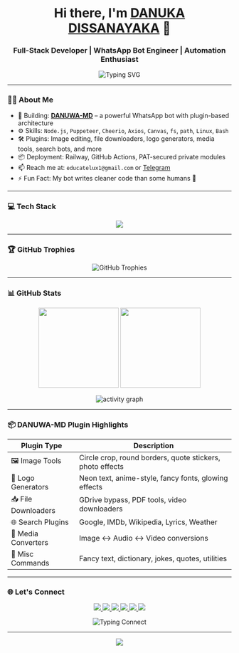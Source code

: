 <!-- HEADER -->
<h1 align="center">Hi there, I'm <a href="https://github.com/DANUWA-MD" target="_blank">DANUKA DISSANAYAKA</a> 👋</h1>
<h3 align="center">Full-Stack Developer | WhatsApp Bot Engineer | Automation Enthusiast</h3>

<p align="center">
  <img src="https://readme-typing-svg.herokuapp.com?font=Fira+Code&weight=600&size=22&pause=1000&color=00F7FF&center=true&vCenter=true&width=435&lines=Creator+of+DANUWA-MD+%E2%9A%94;I+automate+the+web+%F0%9F%9A%80;Open+Source+%E2%9D%A4%EF%B8%8F;Let's+build+together!" alt="Typing SVG" />
</p>

---

### 👨‍💻 About Me

- 🔭 Building: **[DANUWA-MD](https://github.com/DANUWA-MD/DANUWA-MD)** – a powerful WhatsApp bot with plugin-based architecture  
- ⚙️ Skills: `Node.js`, `Puppeteer`, `Cheerio`, `Axios`, `Canvas`, `fs`, `path`, `Linux`, `Bash`  
- 🛠 Plugins: Image editing, file downloaders, logo generators, media tools, search bots, and more  
- 📦 Deployment: Railway, GitHub Actions, PAT-secured private modules  
- 📫 Reach me at: `educatelux1@gmail.com` or [Telegram](https://t.me/danuwa_support)  
- ⚡ Fun Fact: My bot writes cleaner code than some humans 🧠  

---

### 💻 Tech Stack

<p align="center">
  <img src="https://skillicons.dev/icons?i=nodejs,javascript,puppeteer,html,css,linux,git,github,vscode,bash" />
</p>

---

### 🏆 GitHub Trophies

<p align="center">
  <img src="https://github-profile-trophy.vercel.app/?username=DANUWA-MD&theme=radical&no-frame=true&column=6" alt="GitHub Trophies" />
</p>

---

### 📊 GitHub Stats

<p align="center">
  <img src="https://github-readme-stats.vercel.app/api?username=DANUWA-MD&theme=radical&show_icons=true&count_private=true" height="180"/>
  <img src="https://github-readme-streak-stats.herokuapp.com/?user=DANUWA-MD&theme=radical" height="180"/>
</p>

<p align="center">
  <img src="https://github-readme-activity-graph.cyclic.app/graph?username=DANUWA-MD&theme=rogue" alt="activity graph" />
</p>

---

### 📦 DANUWA-MD Plugin Highlights

| Plugin Type | Description |
|-------------|-------------|
| 🖼️ Image Tools | Circle crop, round borders, quote stickers, photo effects |
| 🎨 Logo Generators | Neon text, anime-style, fancy fonts, glowing effects |
| 📥 File Downloaders | GDrive bypass, PDF tools, video downloaders |
| 🌐 Search Plugins | Google, IMDb, Wikipedia, Lyrics, Weather |
| 🔁 Media Converters | Image ↔️ Audio ↔️ Video conversions |
| 📜 Misc Commands | Fancy text, dictionary, jokes, quotes, utilities |

---

### 🌐 Let's Connect

<p align="center">
  <a href="https://wa.me/94776121326" target="_blank">
    <img src="https://img.shields.io/badge/WhatsApp_Message-25D366?style=for-the-badge&logo=whatsapp&logoColor=white&labelColor=101010" />
  </a>
  <a href="https://web.facebook.com/danuka.disanayaka.3701/" target="_blank">
    <img src="https://img.shields.io/badge/Facebook_Profile-1877F2?style=for-the-badge&logo=facebook&logoColor=white&labelColor=101010" />
  </a>
  <a href="https://www.quizontal.com" target="_blank">
    <img src="https://img.shields.io/badge/Visit_Website-000000?style=for-the-badge&logo=About.me&logoColor=white&labelColor=101010" />
  </a>
  <a href="https://github.com/DANUWA-MD" target="_blank">
    <img src="https://img.shields.io/badge/GitHub_Profile-181717?style=for-the-badge&logo=github&logoColor=white&labelColor=101010" />
  </a>
  <a href="mailto:educatelux1@gmail.com" target="_blank">
    <img src="https://img.shields.io/badge/Send_Email-D14836?style=for-the-badge&logo=gmail&logoColor=white&labelColor=101010" />
  </a>
  <a href="https://t.me/danuwa_support" target="_blank">
    <img src="https://img.shields.io/badge/Telegram_Chat-2CA5E0?style=for-the-badge&logo=telegram&logoColor=white&labelColor=101010" />
  </a>
</p>

<p align="center">
  <img src="https://readme-typing-svg.herokuapp.com?font=Fira+Code&size=22&pause=1000&color=00F7FF&center=true&vCenter=true&width=500&lines=Connect+With+Me+Anywhere+%F0%9F%9A%80;Let's+Build+Something+Cool+Together!" alt="Typing Connect" />
</p>

---

<p align="center">
  <img src="https://capsule-render.vercel.app/api?type=waving&color=0f2027&height=120&section=footer"/>
</p>

